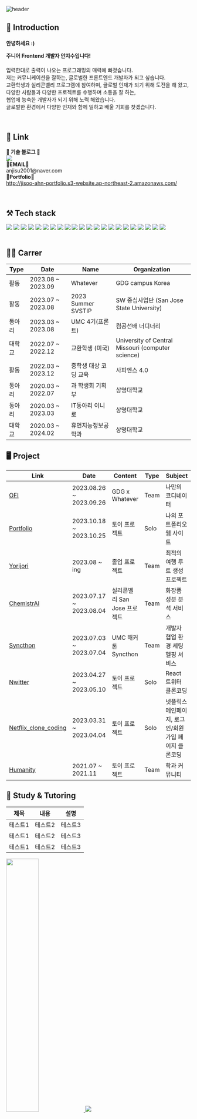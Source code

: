 

![header](https://capsule-render.vercel.app/api?type=wave&color=auto&height=300&section=header&text=I'm%20jisoo👋&fontSize=90)


## 🎁 Introduction
<h4>안녕하세요 :)
<p>주니어 Frontend 개발자 안지수입니다!</h4>
입력한대로 출력이 나오는 프로그래밍의 매력에 빠졌습니다. <br>
저는 커뮤니케이션을 잘하는, 글로벌한 프론트엔드 개발자가 되고 싶습니다. <br>
교환학생과 실리콘벨리 프로그램에 참여하며, 글로벌 인재가 되기 위해 도전을 해 왔고,<br>
다양한 사람들과 다양한 프로젝트를 수행하며 소통을 잘 하는,<br>
협업에 능숙한 개발자가 되기 위해 노력 해왔습니다.<br>
글로벌한 환경에서 다양한 인재와 함께 일하고 배울 기회를 찾겠습니다.<br></p><br>

## 🎀 Link
<p>
    <Strong>🏫 기술 블로그 🏫</Strong><br>
    <a href="https://velog.io/@asj1966"><img src="https://img.shields.io/badge/Velog-3DDC84?style=flat-square&logo=Blogger&logoColor=white"/></a>
    <br>
    <Strong>📧EMAIL📧</Strong><br>anjisu2001@naver.com<br>
    <Strong>💪Portfolio💪</Strong><br>
    <a href="http://jisoo-ahn-portfolio.s3-website.ap-northeast-2.amazonaws.com/"> http://jisoo-ahn-portfolio.s3-website.ap-northeast-2.amazonaws.com/</a>
</p><br>

## ⚒️ Tech stack
<a><img src="https://img.shields.io/badge/React-61DAFB?style=flat-square&logo=React&logoColor=white"/>
<img src="https://img.shields.io/badge/Webpack-8DD6F9?style=flat-square&logo=Webpack&logoColor=white"/>
<img src="https://img.shields.io/badge/Docker-2496ED?style=flat-square&logo=Docker&logoColor=white"/>
<img src="https://img.shields.io/badge/Tailwindcss-06B6D4?style=flat-square&logo=Tailwindcss&logoColor=white"/>
<img src="https://img.shields.io/badge/CSS-1572B6?style=flat-square&logo=CSS3&logoColor=white"/>
<img src="https://img.shields.io/badge/Typescript-3178C6?style=flat-square&logo=Typescript&logoColor=white"/>
<img src="https://img.shields.io/badge/Styledcomponents-DB7093?style=flat-square&logo=Styledcomponents&logoColor=white"/>
<img src="https://img.shields.io/badge/React router-CA4245?style=flat-square&logo=Reactrouter&logoColor=white"/>
<img src="https://img.shields.io/badge/Npm-CB3837?style=flat-square&logo=Npm&logoColor=white"/>
<img src="https://img.shields.io/badge/HTML5-E34F26?style=flat-square&logo=HTML5&logoColor=white"/>
<img src="https://img.shields.io/badge/Firebase-FFCA28?style=flat-square&logo=Firebase&logoColor=white"/>
<img src="https://img.shields.io/badge/Mysql-FFCA28?style=flat-square&logo=Mysql&logoColor=white"/>
<img src="https://img.shields.io/badge/Prettier-F7B93E?style=flat-square&logo=prettier&logoColor=white"/>
<img src="https://img.shields.io/badge/JavaScript-F7DF1E?style=flat-square&logo=JavaScript&logoColor=white"/>
<img src="https://img.shields.io/badge/Babel-F9DC3E?style=flat-square&logo=Babel&logoColor=white"/>
<img src="https://img.shields.io/badge/Amazon s3-569A31?style=flat-square&logo=Amazons3&logoColor=white"/>
<img src="https://img.shields.io/badge/Android-3DDC84?style=flat-square&logo=Android&logoColor=white"/>
<img src="https://img.shields.io/badge/C-A8B9CC?style=flat-square&logo=C&logoColor=white"/>
<img src="https://img.shields.io/badge/C++-00599C?style=flat-square&logo=C++&logoColor=white"/>
<img src="https://img.shields.io/badge/Python-3776AB?style=flat-square&logo=Python&logoColor=white"/>
<img src="https://img.shields.io/badge/Next.js-000000?style=flat-square&logo=Nextdotjs&logoColor=white"/>
<img src="https://img.shields.io/badge/Flask-000000?style=flat-square&logo=Flask&logoColor=white"/></a><br><br>
<!--
뱃지 링크: https://simpleicons.org/?q=css  (여기서, 색 이름이랑 이미지 이름만 만져와서 변경시켜주면 됨)
-->


## 🏃‍♀️ Carrer
|Type|Date|Name|Organization|
|------|---|---|-----|
|활동|2023.08 ~ 2023.09|Whatever|GDG campus Korea|
|활동|2023.07 ~ 2023.08|2023 Summer SVSTIP|SW 중심사업단 (San Jose State University)|
|동아리|2023.03 ~ 2023.08|UMC 4기(프론트)|컴공선배 너디너리|
|대학교|2022.07 ~ 2022.12|교환학생 (미국)|University of Central Missouri (computer science)|
|활동|2022.03 ~ 2023.12|중학생 대상 코딩 교육|사피엔스 4.0|
|동아리|2020.03 ~ 2022.07|과 학생회 기획부|상명대학교|
|동아리|2020.03 ~ 2023.03|IT동아리 이니로|상명대학교|
|대학교|2020.03 ~ 2024.02|휴먼지능정보공학과|상명대학교|

## 🖥️ Project
|Link|Date|Content|Type|Subject|
|------|---|---|---|---|
|<a href="https://github.com/An-jisu/Humanity"> OFI </a>|2023.08.26 ~ 2023.09.26|GDG x Whatever|Team|나만의 코디네이터|
|<a href="https://github.com/An-jisu/Portfolio/tree/master"> Portfolio </a>|2023.10.18 ~ 2023.10.25|토이 프로젝트|Solo|나의 포트폴리오 웹 사이트|
|<a href="https://github.com/An-jisu/yorijori/tree/master"> Yorijori </a>|2023.08 ~ ing|졸업 프로젝트|Team|최적의 여행 루트 생성 프로젝트|
|<a href="https://github.com/An-jisu/ChemistrAI/tree/master"> ChemistrAI </a>|2023.07.17 ~ 2023.08.04|실리콘벨리 San Jose 프로젝트|Team|화장품 성분 분석 서비스|
|<a href="https://github.com/bishoe01/UMC_HACKATHON/tree/main/starter"> Syncthon </a>|2023.07.03 ~ 2023.07.04|UMC 해커톤 Syncthon|Team|개발자 협업 환경 세팅 헬핑 서비스|
|<a href="https://github.com/An-jisu/nwitter"> Nwitter </a>|2023.04.27 ~ 2023.05.10|토이 프로젝트|Solo|React 트위터 클론코딩|
|<a href="https://github.com/An-jisu/Netflix_clone_coding"> Netflix_clone_coding </a>|2023.03.31 ~ 2023.04.04|토이 프로젝트|Solo|넷플릭스 메인페이지, 로그인/회원가입 페이지 클론코딩|
|<a href="https://github.com/An-jisu/Humanity"> Humanity </a>|2021.07 ~ 2021.11|토이 프로젝트|Team|학과 커뮤니티|

## 🏫 Study & Tutoring
|제목|내용|설명|
|------|---|---|
|테스트1|테스트2|테스트3|
|테스트1|테스트2|테스트3|
|테스트1|테스트2|테스트3|

  
<a href="s">
  <img src="https://github-readme-stats.vercel.app/api?username=An-jisu&theme=tokyonight&show_icons=true" width="42%" />
</a>
<a href="s">
  <img src="https://github-readme-stats.vercel.app/api/top-langs/?username=An-jisu&exclude_repo=dkssud8150.github.io&layout=compact&theme=tokyonight" />
</a>
